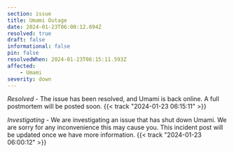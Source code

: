 ```yaml
---
section: issue
title: Umami Outage
date: 2024-01-23T06:00:12.694Z
resolved: true
draft: false
informational: false
pin: false
resolvedWhen: 2024-01-23T06:15:11.593Z
affected:
    - Umami
severity: down
---
```

*Resolved* - The issue has been resolved, and Umami is back online. A full postmortem will be posted soon. {{< track "2024-01-23 06:15:11" >}}

*Investigating* - We are investigating an issue that has shut down Umami. We are sorry for any inconvenience this may cause you. This incident post will be updated once we have more information. {{< track "2024-01-23 06:00:12" >}}